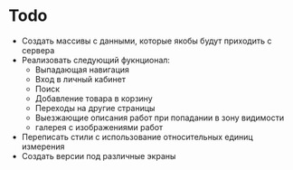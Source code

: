 # Todo

- Создать массивы с данными, которые якобы будут приходить с сервера
- Реализовать следующий фукнционал:
  - Выпадающая навигация
  - Вход в личный кабинет
  - Поиск
  - Добавление товара в корзину
  - Переходы на другие страницы
  - Выезжающие описания работ при попадании в зону видимости
  - галерея с изображениями работ
- Переписать стили с использование относительных единиц измерения
- Создать версии под различные экраны
